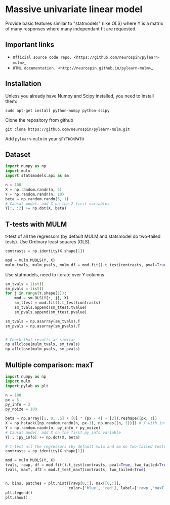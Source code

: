 Massive univariate linear model
===============================

Provide basic features similar to "statmodels" (like OLS) where Y is a matrix of
many responses where many independant fit are requested.


Important links
---------------

- `Official source code repo. <https://github.com/neurospin/pylearn-mulm>`_
- `HTML documentation. <http://neurospin.github.io/pylearn-mulm>`_

Installation
------------
Unless you already have Numpy and Scipy installed, you need to install them:

```
sudo apt-get install python-numpy python-scipy
```

Clone the repository from github
```
git clone https://github.com/neurospin/pylearn-mulm.git
```

Add `pylearn-mulm` in your `$PYTHONPATH`


Dataset
-------

```python
import numpy as np
import mulm
import statsmodels.api as sm

n = 100
X = np.random.randn(n, 5)
Y = np.random.randn(n, 10)
beta = np.random.randn(5, 1)
# Causal model: add X on the 2 first variables
Y[:, :2] += np.dot(X, beta)
```

T-tests with MULM
-----------------


t-test of all the regressors (by default MULM and statsmodel do two-tailed tests).
Use Ordinary least squares (OLS).

```python
contrasts = np.identity(X.shape[1])

mod = mulm.MUOLS(Y, X)
mulm_tvals, mulm_pvals, mulm_df = mod.fit().t_test(contrasts, pval=True, two_tailed=True)
```


Use statmodels, need to iterate over Y columns

```python
sm_tvals = list()
sm_pvals = list()
for j in range(Y.shape[1]):
    mod = sm.OLS(Y[:, j], X)
    sm_ttest = mod.fit().t_test(contrasts)
    sm_tvals.append(sm_ttest.tvalue)
    sm_pvals.append(sm_ttest.pvalue)

sm_tvals = np.asarray(sm_tvals).T
sm_pvals = np.asarray(sm_pvals).T


# Check that results ar similar
np.allclose(mulm_tvals, sm_tvals)
np.allclose(mulm_pvals, sm_pvals)
```

Multiple comparison: maxT
-------------------------


```python
import numpy as np
import mulm
import pylab as plt

n = 100
px = 5
py_info = 2
py_noize = 100

beta = np.array([1, 0, .5] + [0] * (px - 4) + [2]).reshape((px, 1))
X = np.hstack([np.random.randn(n, px-1), np.ones((n, 1))]) # X with intercept
Y = np.random.randn(n, py_info + py_noize)
# Causal model: add X on the first py_info variable
Y[:, :py_info] += np.dot(X, beta)

# t-test all the regressors (by default mulm and sm do two-tailed tests)
contrasts = np.identity(X.shape[1])

mod = mulm.MUOLS(Y, X)
tvals, rawp, df = mod.fit().t_test(contrasts, pval=True, two_tailed=True)
tvals, maxT, df2 = mod.t_test_maxT(contrasts, two_tailed=True)


n, bins, patches = plt.hist([rawp[0,:], maxT[0,:]],
                            color=['blue', 'red'], label=['rawp','maxT'])
plt.legend()
plt.show()
```

